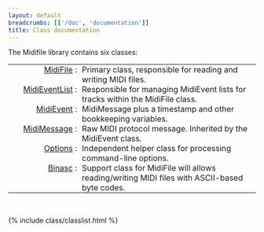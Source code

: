 ```yaml
---
layout: default
breadcrumbs: [['/doc', 'documentation']]
title: Class documentation
---
```


The Midifile library contains six classes:


<style>

table.classlist, 
table.classlist tr,
table.classlist td {
   padding: 0;
   border: 0;
}

table.classlist tr td:nth-child(1) {
   text-align: right;
   font-weight: 400;
   width: 140px;
}

table.classlist tr td:nth-child(1)::after {
   content: ":";
}

table.classlist tr td:nth-child(2) {
   text-align: left;
   padding-left: 10px;
}

</style>

<table class="classlist" cellpadding="0" cellspacing="0">

<tr valign=top>
   <td> <a href="MidiFile">MidiFile</a> </td> <td> 
	Primary class, responsible for reading and writing MIDI files.
   </td>
</tr>

<tr valign=top>
   <td> <a href="MidiEventList">MidiEventList</a> </td> <td> 
	Responsible for managing MidiEvent lists for tracks within the MidiFile class.
   </td>
</tr>

<tr valign=top>
   <td> <a href="MidiEvent">MidiEvent</a> </td> <td> 
	MidiMessage plus a timestamp and other bookkeeping 
	variables.
   </td>
</tr>

<tr valign=top>
   <td> <a href="MidiMessage">MidiMessage</a> </td> <td> 
	Raw MIDI protocol message.  Inherited by the MidiEvent class.
   </td>
</tr>

<tr valign=top>
   <td> <a href="Options">Options</a> </td> <td> 
	Independent helper class for processing command-line options.
   </td>
</tr>

<tr valign=top>
   <td> <a href="Binasc">Binasc</a> </td> <td> 
	Support class for MidiFile will allows reading/writing
	MIDI files with ASCII-based byte codes.
   </td>
</tr>

</table>

&nbsp;


{% include class/classlist.html %}



